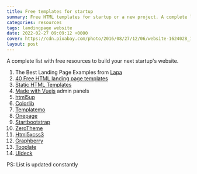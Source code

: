 ```yaml
---
title: Free templates for startup
summary: Free HTML templates for startup or a new project. A complete list with free resources to build your next startup's website and gain the traction to the sky.
categories: resources
tags: landingpage website
date: 2022-02-27 09:09:12 +0000
cover: https://cdn.pixabay.com/photo/2016/08/27/12/06/website-1624028_1280.png
layout: post
---
```


A complete list with free resources to build your next startup's website.

1. The Best Landing Page Examples from [Lapa](https://www.lapa.ninja/)
2. [40 Free HTML landing page templates](https://dev.to/davidepacilio/40-free-html-landing-page-templates-3gfp)
3. [Static HTML Templates](https://designmodo.com/website-templates/)
5. [Made with Vuejs](https://madewithvuejs.com/vue-material-admin) admin panels 
6. [html5up](https://html5up.net/)
7. [Colorlib](https://colorlib.com/wp/templates/)
8. [Templatemo](https://templatemo.com/)
9. [Onepage](https://onepagelove.com/templates)
12. [Startbootstrap](https://startbootstrap.com/)
13. [ZeroTheme](https://www.zerotheme.com/)
14. [Html5xcss3](https://www.html5xcss3.com/)
15. [Graphberry](https://www.graphberry.com/)
16. [Tooplate](https://www.tooplate.com/)
17. [UIdeck](https://uideck.com/)

PS: List is updated constantly
